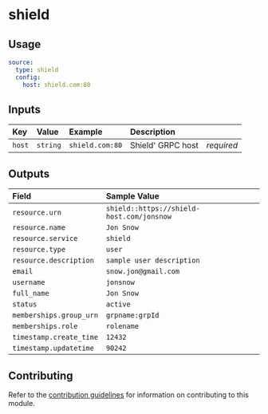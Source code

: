 # shield

## Usage

```yaml
source:
  type: shield
  config:
    host: shield.com:80
```

## Inputs

| Key | Value | Example | Description |    |
| :-- | :---- | :------ | :---------- | :- |
| `host` | `string` | `shield.com:80` | Shield' GRPC host | *required* |

## Outputs

| Field                   | Sample Value                              |
|:------------------------|:------------------------------------------|
| `resource.urn`          | `shield::https://shield-host.com/jonsnow` |
| `resource.name`         | `Jon Snow`                                |
| `resource.service`      | `shield`                                  |
| `resource.type`         | `user`                                    |
| `resource.description`  | `sample user description`                 |
| `email`                 | `snow.jon@gmail.com`                      |
| `username`              | `jonsnow`                                 |
| `full_name`             | `Jon Snow`                                |
| `status`                | `active`                                  |
| `memberships.group_urn` | `grpname:grpId`                           |
| `memberships.role`      | `rolename`                                |
| `timestamp.create_time` | `12432`                                   |
| `timestamp.updatetime`  | `90242`                                   |

## Contributing

Refer to the [contribution guidelines](../../../docs/docs/contribute/guide.md#adding-a-new-extractor) for information on contributing to this module.
